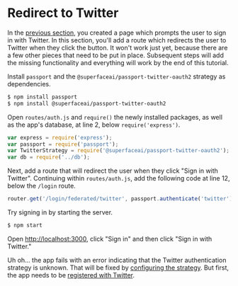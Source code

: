 # Redirect to Twitter

In the [previous section](../prompt/), you created a page which prompts the user
to sign in with Twitter.  In this section, you'll add a route which redirects
the user to Twitter when they click the button.  It won't work just yet, because
there are a few other pieces that need to be put in place.  Subsequent steps
will add the missing functionality and everything will work by the end of this
tutorial.

Install `passport` and the `@superfaceai/passport-twitter-oauth2` strategy as dependencies.

```sh
$ npm install passport
$ npm install @superfaceai/passport-twitter-oauth2
```

Open `routes/auth.js` and `require()` the newly installed packages, as well as
the app's database, at line 2, below `require('express')`.

```js
var express = require('express');
var passport = require('passport');
var TwitterStrategy = require('@superfaceai/passport-twitter-oauth2');
var db = require('../db');
```

Next, add a route that will redirect the user when they click "Sign in with
Twitter".  Continuing within `routes/auth.js`, add the following code at line 12,
below the `/login` route.

```js
router.get('/login/federated/twitter', passport.authenticate('twitter'));
```

Try signing in by starting the server.

```sh
$ npm start
```

Open [http://localhost:3000](http://localhost:3000), click "Sign in" and then
click "Sign in with Twitter."

Uh oh... the app fails with an error indicating that the Twitter authentication
strategy is unknown.  That will be fixed by [configuring the strategy](../configure/).
But first, the app needs to be [registered with Twitter](../register/).
